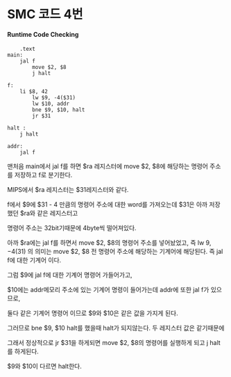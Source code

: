 # SMC 코드 4번

#### Runtime Code Checking



```assembly
	.text
main:	
	jal f	
        move $2, $8 
        j halt		
        
f:	
	li $8, 42
        lw $9, -4($31)
        lw $10, addr  
        bne $9, $10, halt
        jr $31

halt :	
	j halt

addr:	
	jal f
```

맨처음 main에서 jal f를 하면 $ra 레지스터에 move $2, $8에 해당하는 명령어 주소를 저장하고 f로 분기한다.

MIPS에서 $ra 레지스터는 $31레지스터와 같다.


f에서 $9에 $31 - 4 만큼의 명령어 주소에 대한 word를 가져오는데 $31은 아까 저장했던 $ra와 같은 레지스터고

명령어 주소는 32bit기때문에 4byte씩 떨어져있다.

아까 $ra에는 jal f를 하면서 move $2, $8의 명령어 주소를 넣어놨었고, 즉 lw $9, -4($31) 의 의미는 move $2, $8 전 명령어 주소에 해당하는 기계어에 해당된다. 즉 jal f에 대한 기계어 이다.

그럼 $9에 jal f에 대한 기계어 명령어 가들어가고,

$10에는 addr메모리 주소에 있는 기계어 명령이 들어가는데 addr에 또한 jal f가 있으므로,

둘다 같은 기계어 명령어 이므로 $9와 $10은 같은 값을 가지게 된다.

그러므로 bne $9, $10 halt를 했을때 halt가 되지않는다. 두 레지스터 값은 같기때문에

그래서 정상적으로 jr $31을 하게되면 move $2, $8의 명령어를 실행하게 되고 j halt를 하게된다.

$9와 $10이 다르면 halt한다.
